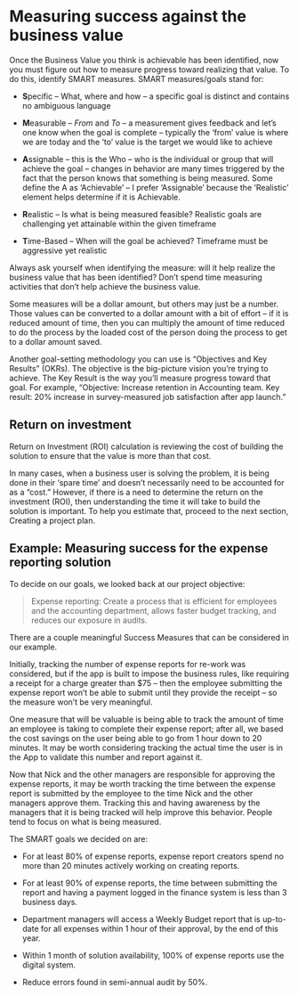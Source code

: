 Measuring success against the business value
============================================

Once the Business Value you think is achievable has been identified, now you
must figure out how to measure progress toward realizing that value. To do this,
identify SMART measures. SMART measures/goals stand for:

-   **S**pecific – What, where and how – a specific goal is distinct and
    contains no ambiguous language

-   **M**easurable – *From* and *To* – a measurement gives feedback and let’s
    one know when the goal is complete – typically the ‘from’ value is where we
    are today and the ‘to’ value is the target we would like to achieve

-   **A**ssignable – this is the Who – who is the individual or group that will
    achieve the goal – changes in behavior are many times triggered by the fact
    that the person knows that something is being measured. Some define the A as
    ‘Achievable’ – I prefer ‘Assignable’ because the ‘Realistic’ element helps
    determine if it is Achievable.

-   **R**ealistic – Is what is being measured feasible? Realistic goals are
    challenging yet attainable within the given timeframe

-   **T**ime-Based – When will the goal be achieved? Timeframe must be
    aggressive yet realistic

Always ask yourself when identifying the measure: will it help realize the
business value that has been identified? Don’t spend time measuring activities
that don’t help achieve the business value.

Some measures will be a dollar amount, but others may just be a number. Those
values can be converted to a dollar amount with a bit of effort – if it is
reduced amount of time, then you can multiply the amount of time reduced to do
the process by the loaded cost of the person doing the process to get to a
dollar amount saved.

Another goal-setting methodology you can use is “Objectives and Key Results”
(OKRs). The objective is the big-picture vision you’re trying to achieve. The
Key Result is the way you’ll measure progress toward that goal. For example,
“Objective: Increase retention in Accounting team. Key result: 20% increase in
survey-measured job satisfaction after app launch.”

Return on investment
--------------------

Return on Investment (ROI) calculation is reviewing the cost of building the
solution to ensure that the value is more than that cost.

In many cases, when a business user is solving the problem, it is being done in
their ‘spare time’ and doesn’t necessarily need to be accounted for as a “cost.”
However, if there is a need to determine the return on the investment (ROI),
then understanding the time it will take to build the solution is important. To
help you estimate that, proceed to the next section, Creating a project plan.

Example: Measuring success for the expense reporting solution
-------------------------------------------------------------

To decide on our goals, we looked back at our project objective:

>   Expense reporting: Create a process that is efficient for employees and the
>   accounting department, allows faster budget tracking, and reduces our
>   exposure in audits.

There are a couple meaningful Success Measures that can be considered in our
example.

Initially, tracking the number of expense reports for re-work was considered,
but if the app is built to impose the business rules, like requiring a receipt
for a charge greater than \$75 – then the employee submitting the expense report
won’t be able to submit until they provide the receipt – so the measure won’t be
very meaningful.

One measure that will be valuable is being able to track the amount of time an
employee is taking to complete their expense report; after all, we based the
cost savings on the user being able to go from 1 hour down to 20 minutes. It may
be worth considering tracking the actual time the user is in the App to validate
this number and report against it.

Now that Nick and the other managers are responsible for approving the expense
reports, it may be worth tracking the time between the expense report is
submitted by the employee to the time Nick and the other managers approve them.
Tracking this and having awareness by the managers that it is being tracked will
help improve this behavior. People tend to focus on what is being measured.

The SMART goals we decided on are:

-   For at least 80% of expense reports, expense report creators spend no more
    than 20 minutes actively working on creating reports.

-   For at least 90% of expense reports, the time between submitting the report
    and having a payment logged in the finance system is less than 3 business
    days.

-   Department managers will access a Weekly Budget report that is up-to-date
    for all expenses within 1 hour of their approval, by the end of this year.

-   Within 1 month of solution availability, 100% of expense reports use the
    digital system.

-   Reduce errors found in semi-annual audit by 50%.
